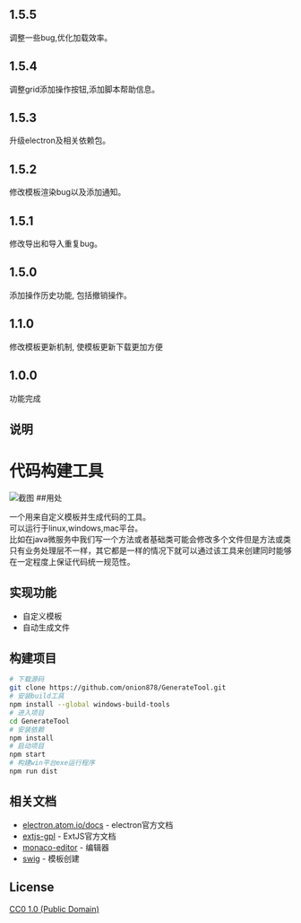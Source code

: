 ## 1.5.5
调整一些bug,优化加载效率。
## 1.5.4
调整grid添加操作按钮,添加脚本帮助信息。
## 1.5.3
升级electron及相关依赖包。
## 1.5.2
修改模板渲染bug以及添加通知。
## 1.5.1
修改导出和导入重复bug。
## 1.5.0
添加操作历史功能, 包括撤销操作。
## 1.1.0
修改模板更新机制, 使模板更新下载更加方便
## 1.0.0
功能完成<br>

## 说明
# 代码构建工具

![截图](https://generate-docs.netlify.com/screen.png)
##用处

一个用来自定义模板并生成代码的工具。<br>
可以运行于linux,windows,mac平台。<br>
比如在java微服务中我们写一个方法或者基础类可能会修改多个文件但是方法或类只有业务处理层不一样，其它都是一样的情况下就可以通过该工具来创建同时能够在一定程度上保证代码统一规范性。<br>

## 实现功能

- 自定义模板
- 自动生成文件

## 构建项目

```bash
# 下载源码
git clone https://github.com/onion878/GenerateTool.git
# 安装build工具
npm install --global windows-build-tools
# 进入项目
cd GenerateTool 
# 安装依赖
npm install
# 启动项目
npm start
# 构建win平台exe运行程序
npm run dist
```
## 相关文档

- [electron.atom.io/docs](http://electron.atom.io/docs) - electron官方文档
- [extjs-gpl](https://docs.sencha.com/extjs/6.5.0/classic/Ext.html) - ExtJS官方文档
- [monaco-editor](https://microsoft.github.io/monaco-editor/) - 编辑器
- [swig](https://github.com/paularmstrong/swig) - 模板创建
## License

[CC0 1.0 (Public Domain)](LICENSE.md)

